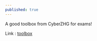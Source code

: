 ```yaml
---
published: true
---
```

A good toolbox from CyberZHG for exams!






Link :
[toolbox](https://sir-pouya.tk/toolbox/ "tool box")
